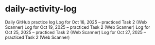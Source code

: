 # daily-activity-log
Daily GitHub practice log
Log for Oct 18, 2025 – practiced Task 2 (Web Scanner)
Log for Oct 19, 2025 – practiced Task 2 (Web Scanner)
Log for Oct 25, 2025 – practiced Task 2 (Web Scanner)
Log for Oct 27, 2025 – practiced Task 2 (Web Scanner)
